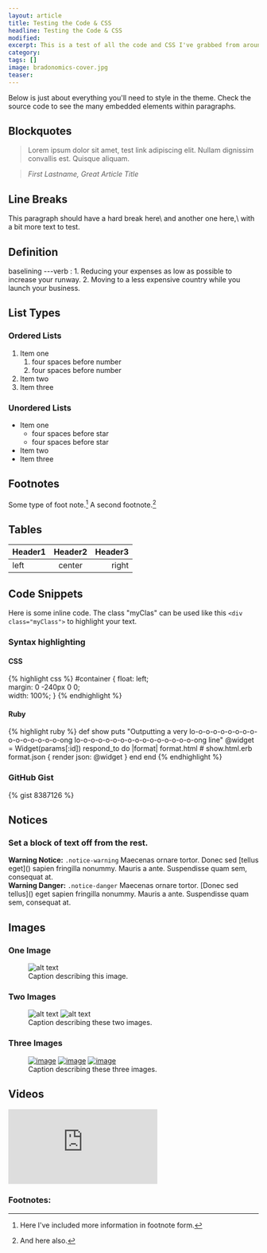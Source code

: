 ```yaml
---
layout: article
title: Testing the Code & CSS
headline: Testing the Code & CSS
modified:
excerpt: This is a test of all the code and CSS I've grabbed from around the web.
category:
tags: []
image: bradonomics-cover.jpg
teaser:
---
```


Below is just about everything you'll need to style in the theme. Check the source code to see the many embedded elements within paragraphs.

## Blockquotes

> Lorem ipsum dolor sit amet, test link adipiscing elit. Nullam dignissim convallis est. Quisque aliquam.

> <cite>First Lastname, _Great Article Title_</cite>

## Line Breaks

This paragraph should have a hard break here\\
and another one here,\\
with a bit more text to test.

## Definition

baselining
---verb
: 1. Reducing your expenses as low as possible to increase your runway.
2. Moving to a less expensive country while you launch your business.

## List Types

### Ordered Lists

1.  Item one
    1. four spaces before number
    2. four spaces before number
2. Item two
3. Item three

### Unordered Lists

* Item one
    * four spaces before star
    * four spaces before star
* Item two
* Item three

## Footnotes

Some type of foot note.[^1] A second footnote.[^2]

## Tables

|Header1|Header2|Header3|
|:------|:-----:|------:|
|left   |center |right  |

## Code Snippets

Here is some inline code. The class "myClas" can be used like this `<div class="myClass">` to highlight your text.

### Syntax highlighting

#### CSS

{% highlight css %}
    #container {
        float: left;  
        margin: 0 -240px 0 0;  
        width: 100%;
    }
{% endhighlight %}

#### Ruby

{% highlight ruby %}
    def show
      puts "Outputting a very lo-o-o-o-o-o-o-o-o-o-o-o-o-o-o-o-ong lo-o-o-o-o-o-o-o-o-o-o-o-o-o-o-o-ong line"
      @widget = Widget(params[:id])
      respond_to do |format|
        format.html # show.html.erb
        format.json { render json: @widget }
      end
    end
{% endhighlight %}

### GitHub Gist

{% gist 8387126 %}

## Notices

### Set a block of text off from the rest.

<div class="notice-warning"><strong>Warning Notice:</strong> <code>.notice-warning</code> Maecenas ornare tortor. Donec sed [tellus eget]() sapien fringilla nonummy. Mauris a ante. Suspendisse quam sem, consequat at.</div>

<div class="notice-danger"><strong>Warning Danger:</strong> <code>.notice-danger</code> Maecenas ornare tortor. [Donec sed tellus]() eget sapien fringilla nonummy. Mauris a ante. Suspendisse quam sem, consequat at.</div>

## Images

### One Image

<figure>
	<img src="http://placehold.it/900x450.gif" alt="alt text">
	<figcaption>Caption describing this image.</figcaption>
</figure>

### Two Images

<figure class="half">
	<img src="http://placehold.it/900x450.gif" alt="alt text">
	<img src="http://placehold.it/900x450.gif" alt="alt text">
	<figcaption>Caption describing these two images.</figcaption>
</figure>

### Three Images

<figure class="third">
	<a href="http://placehold.it/1200x600.jpg"><img src="http://placehold.it/600x300.jpg" alt="image"></a>
	<a href="http://placehold.it/1200x600.jpg"><img src="http://placehold.it/600x300.jpg" alt="image"></a>
	<a href="http://placehold.it/1200x600.jpg"><img src="http://placehold.it/600x300.jpg" alt="image"></a>
	<figcaption>Caption describing these three images.</figcaption>
</figure>

## Videos

<div class="video-embed">
<iframe src="http://www.youtube.com/embed/PWf4WUoMXwg" frameborder="0"> </iframe>
</div>

### Footnotes:

[^1]: Here I've included more information in footnote form.
[^2]: And here also.
